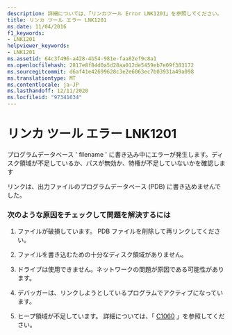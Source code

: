 ```yaml
---
description: 詳細については、「リンカツール Error LNK1201」を参照してください。
title: リンカ ツール エラー LNK1201
ms.date: 11/04/2016
f1_keywords:
- LNK1201
helpviewer_keywords:
- LNK1201
ms.assetid: 64c3f496-a428-4b54-981e-faa82ef9c8a1
ms.openlocfilehash: 2817e8f84d0a5d28aa012de5459eb7e09f383172
ms.sourcegitcommit: d6af41e42699628c3e2e6063ec7b03931a49a098
ms.translationtype: MT
ms.contentlocale: ja-JP
ms.lasthandoff: 12/11/2020
ms.locfileid: "97341634"
---
```

# <a name="linker-tools-error-lnk1201"></a>リンカ ツール エラー LNK1201

プログラムデータベース ' filename ' に書き込み中にエラーが発生します。ディスク領域が不足しているか、パスが無効か、特権が不足していないかを確認します

リンクは、出力ファイルのプログラムデータベース (PDB) に書き込めませんでした。

### <a name="to-fix-by-checking-the-following-possible-causes"></a>次のような原因をチェックして問題を解決するには

1. ファイルが破損しています。 PDB ファイルを削除して再リンクしてください。

1. ファイルを書き込むための十分なディスク領域がありません。

1. ドライブは使用できません。ネットワークの問題が原因である可能性があります。

1. デバッガーは、リンクしようとしているプログラムでアクティブになっています。

1. ヒープ領域が不足しています。  詳細については、「 [C1060](../../error-messages/compiler-errors-1/fatal-error-c1060.md) 」を参照してください。
